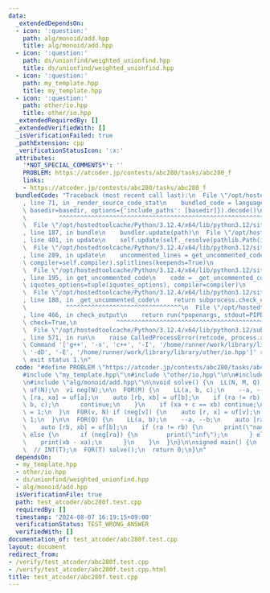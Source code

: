```yaml
---
data:
  _extendedDependsOn:
  - icon: ':question:'
    path: alg/monoid/add.hpp
    title: alg/monoid/add.hpp
  - icon: ':question:'
    path: ds/unionfind/weighted_unionfind.hpp
    title: ds/unionfind/weighted_unionfind.hpp
  - icon: ':question:'
    path: my_template.hpp
    title: my_template.hpp
  - icon: ':question:'
    path: other/io.hpp
    title: other/io.hpp
  _extendedRequiredBy: []
  _extendedVerifiedWith: []
  _isVerificationFailed: true
  _pathExtension: cpp
  _verificationStatusIcon: ':x:'
  attributes:
    '*NOT_SPECIAL_COMMENTS*': ''
    PROBLEM: https://atcoder.jp/contests/abc280/tasks/abc280_f
    links:
    - https://atcoder.jp/contests/abc280/tasks/abc280_f
  bundledCode: "Traceback (most recent call last):\n  File \"/opt/hostedtoolcache/Python/3.12.4/x64/lib/python3.12/site-packages/onlinejudge_verify/documentation/build.py\"\
    , line 71, in _render_source_code_stat\n    bundled_code = language.bundle(stat.path,\
    \ basedir=basedir, options={'include_paths': [basedir]}).decode()\n          \
    \         ^^^^^^^^^^^^^^^^^^^^^^^^^^^^^^^^^^^^^^^^^^^^^^^^^^^^^^^^^^^^^^^^^^^^^^^^^^^^^^^^^\n\
    \  File \"/opt/hostedtoolcache/Python/3.12.4/x64/lib/python3.12/site-packages/onlinejudge_verify/languages/cplusplus.py\"\
    , line 187, in bundle\n    bundler.update(path)\n  File \"/opt/hostedtoolcache/Python/3.12.4/x64/lib/python3.12/site-packages/onlinejudge_verify/languages/cplusplus_bundle.py\"\
    , line 401, in update\n    self.update(self._resolve(pathlib.Path(included), included_from=path))\n\
    \  File \"/opt/hostedtoolcache/Python/3.12.4/x64/lib/python3.12/site-packages/onlinejudge_verify/languages/cplusplus_bundle.py\"\
    , line 289, in update\n    uncommented_lines = get_uncommented_code(path, iquotes=self.iquotes,\
    \ compiler=self.compiler).splitlines(keepends=True)\n                        ^^^^^^^^^^^^^^^^^^^^^^^^^^^^^^^^^^^^^^^^^^^^^^^^^^^^^^^^^^^^^^^^^^^^^^^^\n\
    \  File \"/opt/hostedtoolcache/Python/3.12.4/x64/lib/python3.12/site-packages/onlinejudge_verify/languages/cplusplus_bundle.py\"\
    , line 195, in get_uncommented_code\n    code = _get_uncommented_code(path.resolve(),\
    \ iquotes_options=tuple(iquotes_options), compiler=compiler)\n           ^^^^^^^^^^^^^^^^^^^^^^^^^^^^^^^^^^^^^^^^^^^^^^^^^^^^^^^^^^^^^^^^^^^^^^^^^^^^^^^^^^^^^^^^^^^^^^^^\n\
    \  File \"/opt/hostedtoolcache/Python/3.12.4/x64/lib/python3.12/site-packages/onlinejudge_verify/languages/cplusplus_bundle.py\"\
    , line 188, in _get_uncommented_code\n    return subprocess.check_output(command)\n\
    \           ^^^^^^^^^^^^^^^^^^^^^^^^^^^^^^^^\n  File \"/opt/hostedtoolcache/Python/3.12.4/x64/lib/python3.12/subprocess.py\"\
    , line 466, in check_output\n    return run(*popenargs, stdout=PIPE, timeout=timeout,\
    \ check=True,\n           ^^^^^^^^^^^^^^^^^^^^^^^^^^^^^^^^^^^^^^^^^^^^^^^^^^^^^^^^^\n\
    \  File \"/opt/hostedtoolcache/Python/3.12.4/x64/lib/python3.12/subprocess.py\"\
    , line 571, in run\n    raise CalledProcessError(retcode, process.args,\nsubprocess.CalledProcessError:\
    \ Command '['g++', '-x', 'c++', '-I', '/home/runner/work/library/library', '-fpreprocessed',\
    \ '-dD', '-E', '/home/runner/work/library/library/other/io.hpp']' returned non-zero\
    \ exit status 1.\n"
  code: "#define PROBLEM \"https://atcoder.jp/contests/abc280/tasks/abc280_f\"\n\n\
    #include \"my_template.hpp\"\n#include \"other/io.hpp\"\n\n#include \"ds/unionfind/weighted_unionfind.hpp\"\
    \n#include \"alg/monoid/add.hpp\"\n\nvoid solve() {\n  LL(N, M, Q);\n  Weighted_UnionFind<Monoid_Add<ll>>\
    \ uf(N);\n  vi neg(N);\n\n  FOR(M) {\n    LL(a, b, c);\n    --a, --b;\n    auto\
    \ [ra, xa] = uf[a];\n    auto [rb, xb] = uf[b];\n    if (ra != rb) {\n      uf.merge(a,\
    \ b, c);\n      continue;\n    }\n    if (xa + c == xb) continue;\n    neg[a]\
    \ = 1;\n  }\n  FOR(v, N) if (neg[v]) {\n    auto [r, x] = uf[v];\n    neg[r] =\
    \ 1;\n  }\n\n  FOR(Q) {\n    LL(a, b);\n    --a, --b;\n    auto [ra, xa] = uf[a];\n\
    \    auto [rb, xb] = uf[b];\n    if (ra != rb) {\n      print(\"nan\");\n    }\
    \ else {\n      if (neg[ra]) {\n        print(\"inf\");\n      } else {\n    \
    \    print(xb - xa);\n      }\n    }\n  }\n}\n\nsigned main() {\n  int T = 1;\n\
    \  // INT(T);\n  FOR(T) solve();\n  return 0;\n}\n"
  dependsOn:
  - my_template.hpp
  - other/io.hpp
  - ds/unionfind/weighted_unionfind.hpp
  - alg/monoid/add.hpp
  isVerificationFile: true
  path: test_atcoder/abc280f.test.cpp
  requiredBy: []
  timestamp: '2024-08-07 16:19:15+09:00'
  verificationStatus: TEST_WRONG_ANSWER
  verifiedWith: []
documentation_of: test_atcoder/abc280f.test.cpp
layout: document
redirect_from:
- /verify/test_atcoder/abc280f.test.cpp
- /verify/test_atcoder/abc280f.test.cpp.html
title: test_atcoder/abc280f.test.cpp
---
```

